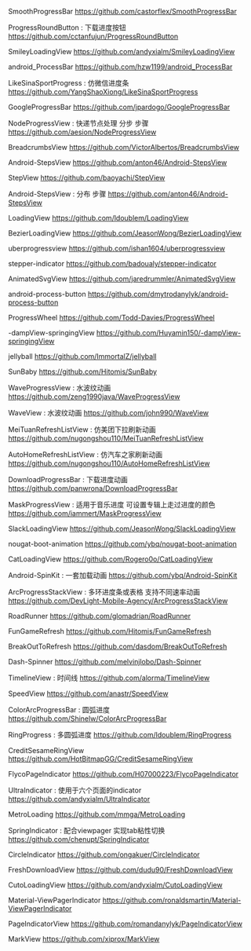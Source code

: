 SmoothProgressBar
https://github.com/castorflex/SmoothProgressBar

ProgressRoundButton : 下载进度按钮
https://github.com/cctanfujun/ProgressRoundButton

SmileyLoadingView
https://github.com/andyxialm/SmileyLoadingView

android_ProcessBar
https://github.com/hzw1199/android_ProcessBar

LikeSinaSportProgress : 仿微信进度条
https://github.com/YangShaoXiong/LikeSinaSportProgress

GoogleProgressBar
https://github.com/jpardogo/GoogleProgressBar

NodeProgressView : 快递节点处理 分步 步骤
https://github.com/aesion/NodeProgressView

BreadcrumbsView
https://github.com/VictorAlbertos/BreadcrumbsView

Android-StepsView
https://github.com/anton46/Android-StepsView

StepView
https://github.com/baoyachi/StepView

Android-StepsView : 分布 步骤
https://github.com/anton46/Android-StepsView

LoadingView
https://github.com/ldoublem/LoadingView

BezierLoadingView
https://github.com/JeasonWong/BezierLoadingView

uberprogressview
https://github.com/ishan1604/uberprogressview

stepper-indicator
https://github.com/badoualy/stepper-indicator

AnimatedSvgView
https://github.com/jaredrummler/AnimatedSvgView

android-process-button
https://github.com/dmytrodanylyk/android-process-button

ProgressWheel
https://github.com/Todd-Davies/ProgressWheel

-dampView-springingView
https://github.com/Huyamin150/-dampView-springingView

jellyball
https://github.com/ImmortalZ/jellyball

SunBaby
https://github.com/Hitomis/SunBaby

WaveProgressView : 水波纹动画
https://github.com/zeng1990java/WaveProgressView

WaveView : 水波纹动画
https://github.com/john990/WaveView

MeiTuanRefreshListView : 仿美团下拉刷新动画
https://github.com/nugongshou110/MeiTuanRefreshListView

AutoHomeRefreshListView : 仿汽车之家刷新动画
https://github.com/nugongshou110/AutoHomeRefreshListView

DownloadProgressBar : 下载进度动画
https://github.com/panwrona/DownloadProgressBar

MaskProgressView : 适用于音乐进度 可设置专辑上走过进度的颜色
https://github.com/iammert/MaskProgressView

SlackLoadingView
https://github.com/JeasonWong/SlackLoadingView

nougat-boot-animation
https://github.com/ybq/nougat-boot-animation

CatLoadingView
https://github.com/Rogero0o/CatLoadingView

Android-SpinKit : 一套加载动画
https://github.com/ybq/Android-SpinKit

ArcProgressStackView : 多环进度条或表格 支持不同速率动画
https://github.com/DevLight-Mobile-Agency/ArcProgressStackView

RoadRunner
https://github.com/glomadrian/RoadRunner

FunGameRefresh
https://github.com/Hitomis/FunGameRefresh

BreakOutToRefresh
https://github.com/dasdom/BreakOutToRefresh

Dash-Spinner
https://github.com/melvinjlobo/Dash-Spinner

TimelineView : 时间线
https://github.com/alorma/TimelineView

SpeedView
https://github.com/anastr/SpeedView

ColorArcProgressBar : 圆弧进度
https://github.com/Shinelw/ColorArcProgressBar

RingProgress : 多圆弧进度
https://github.com/ldoublem/RingProgress

CreditSesameRingView
https://github.com/HotBitmapGG/CreditSesameRingView

FlycoPageIndicator
https://github.com/H07000223/FlycoPageIndicator

UltraIndicator : 使用于六个页面的indicator
https://github.com/andyxialm/UltraIndicator

MetroLoading
https://github.com/mmga/MetroLoading

SpringIndicator : 配合viewpager 实现tab粘性切换
https://github.com/chenupt/SpringIndicator

CircleIndicator
https://github.com/ongakuer/CircleIndicator

FreshDownloadView
https://github.com/dudu90/FreshDownloadView

CutoLoadingView
https://github.com/andyxialm/CutoLoadingView

Material-ViewPagerIndicator
https://github.com/ronaldsmartin/Material-ViewPagerIndicator

PageIndicatorView
https://github.com/romandanylyk/PageIndicatorView

MarkView
https://github.com/xiprox/MarkView
